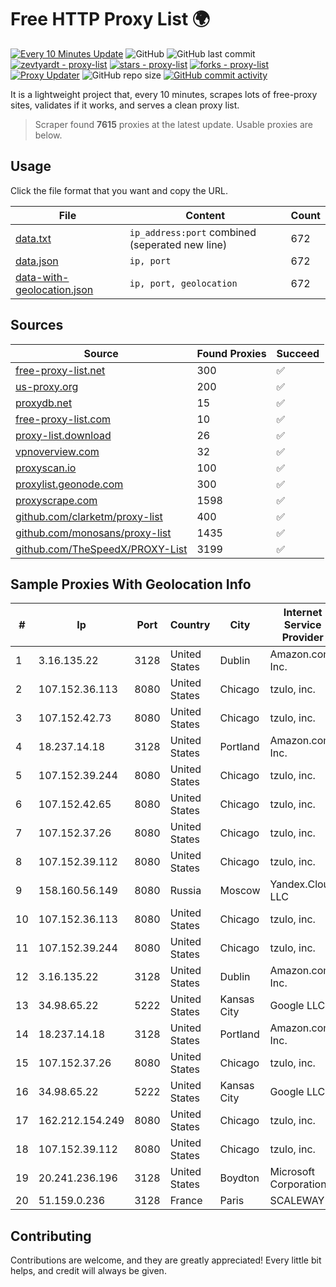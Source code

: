 
# Free HTTP Proxy List 🌍

[![Every 10 Minutes Update](https://github.com/mertguvencli/http-proxy-list/actions/workflows/main.yml/badge.svg?branch=main)](https://github.com/mertguvencli/http-proxy-list/actions/workflows/main.yml)
![GitHub](https://img.shields.io/github/license/mertguvencli/http-proxy-list)
![GitHub last commit](https://img.shields.io/github/last-commit/mertguvencli/http-proxy-list)
[![zevtyardt - proxy-list](https://img.shields.io/static/v1?label=zevtyardt&message=proxy-list&color=blue&logo=github)](https://github.com/zevtyardt/proxy-list "Go to GitHub repo")
[![stars - proxy-list](https://img.shields.io/github/stars/zevtyardt/proxy-list?style=social)](https://github.com/zevtyardt/proxy-list)
[![forks - proxy-list](https://img.shields.io/github/forks/zevtyardt/proxy-list?style=social)](https://github.com/zevtyardt/proxy-list)
[![Proxy Updater](https://github.com/zevtyardt/proxy-list/workflows/Proxy%20Updater/badge.svg)](https://github.com/zevtyardt/proxy-list/actions?query=workflow:"Proxy+Updater")
![GitHub repo size](https://img.shields.io/github/repo-size/zevtyardt/proxy-list)
[![GitHub commit activity](https://img.shields.io/github/commit-activity/m/zevtyardt/proxy-list?logo=commits)](https://github.com/zevtyardt/proxy-list/commits/main)

It is a lightweight project that, every 10 minutes, scrapes lots of free-proxy sites, validates if it works, and serves a clean proxy list.

> Scraper found **7615** proxies at the latest update. Usable proxies are below.

## Usage

Click the file format that you want and copy the URL.

|File|Content|Count|
|----|-------|-----|
|[data.txt](https://raw.githubusercontent.com/mertguvencli/http-proxy-list/main/proxy-list/data.txt)|`ip_address:port` combined (seperated new line)|672|
|[data.json](https://raw.githubusercontent.com/mertguvencli/http-proxy-list/main/proxy-list/data.json)|`ip, port`|672|
|[data-with-geolocation.json](https://raw.githubusercontent.com/mertguvencli/http-proxy-list/main/proxy-list/data-with-geolocation.json)|`ip, port, geolocation`|672|

## Sources

|Source|Found Proxies|Succeed|
|------|-------------|-------|
|[free-proxy-list.net](https://free-proxy-list.net)|300|✅|
|[us-proxy.org](https://www.us-proxy.org)|200|✅|
|[proxydb.net](http://proxydb.net)|15|✅|
|[free-proxy-list.com](https://free-proxy-list.com/?page=&port=&type%5B%5D=http&type%5B%5D=https&up_time=0&search=Search)|10|✅|
|[proxy-list.download](https://www.proxy-list.download/HTTP)|26|✅|
|[vpnoverview.com](https://vpnoverview.com/privacy/anonymous-browsing/free-proxy-servers)|32|✅|
|[proxyscan.io](https://www.proxyscan.io)|100|✅|
|[proxylist.geonode.com](https://proxylist.geonode.com/api/proxy-list?limit=300&page=1&sort_by=lastChecked&sort_type=desc&protocols=http,https)|300|✅|
|[proxyscrape.com](https://api.proxyscrape.com/v2/?request=displayproxies&protocol=http&timeout=10000&country=all&ssl=all&anonymity=all)|1598|✅|
|[github.com/clarketm/proxy-list](https://raw.githubusercontent.com/clarketm/proxy-list/master/proxy-list-raw.txt)|400|✅|
|[github.com/monosans/proxy-list](https://raw.githubusercontent.com/monosans/proxy-list/main/proxies/http.txt)|1435|✅|
|[github.com/TheSpeedX/PROXY-List](https://raw.githubusercontent.com/TheSpeedX/PROXY-List/master/http.txt)|3199|✅|


## Sample Proxies With Geolocation Info

|#|Ip|Port|Country|City|Internet Service Provider|
|-|--|----|-------|----|-------------------------|
|1|3.16.135.22|3128|United States|Dublin|Amazon.com, Inc.|
|2|107.152.36.113|8080|United States|Chicago|tzulo, inc.|
|3|107.152.42.73|8080|United States|Chicago|tzulo, inc.|
|4|18.237.14.18|3128|United States|Portland|Amazon.com, Inc.|
|5|107.152.39.244|8080|United States|Chicago|tzulo, inc.|
|6|107.152.42.65|8080|United States|Chicago|tzulo, inc.|
|7|107.152.37.26|8080|United States|Chicago|tzulo, inc.|
|8|107.152.39.112|8080|United States|Chicago|tzulo, inc.|
|9|158.160.56.149|8080|Russia|Moscow|Yandex.Cloud LLC|
|10|107.152.36.113|8080|United States|Chicago|tzulo, inc.|
|11|107.152.39.244|8080|United States|Chicago|tzulo, inc.|
|12|3.16.135.22|3128|United States|Dublin|Amazon.com, Inc.|
|13|34.98.65.22|5222|United States|Kansas City|Google LLC|
|14|18.237.14.18|3128|United States|Portland|Amazon.com, Inc.|
|15|107.152.37.26|8080|United States|Chicago|tzulo, inc.|
|16|34.98.65.22|5222|United States|Kansas City|Google LLC|
|17|162.212.154.249|8080|United States|Chicago|tzulo, inc.|
|18|107.152.39.112|8080|United States|Chicago|tzulo, inc.|
|19|20.241.236.196|3128|United States|Boydton|Microsoft Corporation|
|20|51.159.0.236|3128|France|Paris|SCALEWAY|



## Contributing

Contributions are welcome, and they are greatly appreciated! Every
little bit helps, and credit will always be given.

